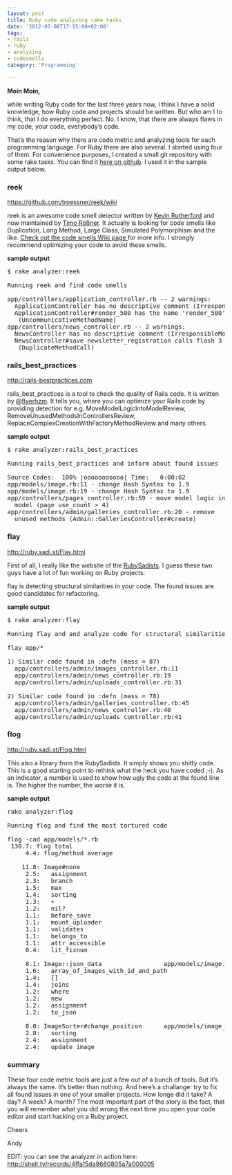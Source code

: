 ```yaml
---
layout: post
title: Ruby code analyzing rake tasks
date: '2012-07-08T17:15:00+02:00'
tags:
- rails
- ruby
- analyzing
- codesmells
category: 'Programming'

---
```

<p><strong>Moin Moin,</strong></p>

<p>while writing Ruby code for the last three years now, I think I have a solid knowledge, how Ruby code and projects should be written. But who am I to think, that I do everything perfect. No. I know, that there are always flaws in my code, your code, everybody&#8217;s code.</p>

<p>That&#8217;s the reason why there are code metric and analyzing tools for each programming language. For Ruby there are also several. I started using four of them. For convenience purposes, I created a small git repository with some rake tasks. You can find it <a href="https://github.com/andywenk/ruby_code_analyzer_rake_tasks" target="_blank">here on github</a>. I used it in the sample output below.</p>

<h3>reek</h3>

<p><a href="https://github.com/troessner/reek/wiki" target="_blank">https://github.com/troessner/reek/wiki</a></p>

<p>reek is an awesome code smell detector written by <a href="https://twitter.com/kevinrutherford" target="_blank">Kevin Rutherford</a> and now maintained by <a href="https://github.com/troessner/reek" target="_blank">Timo Rößner</a>. It actually is looking for code smells like Duplication, Long Method, Large Class, Simulated Polymorphism and the like. <a href="https://github.com/troessner/reek/wiki/Code-Smells" target="_blank">Check out the code smells Wiki page </a>for more info. I strongly recommend optimizing your code to avoid these smells.</p>

<p><strong>sample output</strong></p>

<pre>
$ rake analyzer:reek

Running reek and find code smells

app/controllers/application_controller.rb -- 2 warnings:
  ApplicationController has no descriptive comment (IrresponsibleModule)
  ApplicationController#render_500 has the name 'render_500'
   (UncommunicativeMethodName)
app/controllers/news_controller.rb -- 2 warnings:
  NewsController has no descriptive comment (IrresponsibleModule)
  NewsController#save_newsletter_registration calls flash 3 times
   (DuplicateMethodCall)
</pre>

<h3>rails_best_practices</h3>

<p><a href="http://rails-bestpractices.com" target="_blank">http://rails-bestpractices.com</a></p>

<p>rails_best_practices is a tool to check the quality of Rails code. It is written by <a href="https://twitter.com/flyerhzm" target="_blank">@flyerhzm</a>. It tells you, where you can optimize your Rails code by providing detection for e.g. MoveModelLogicIntoModelReview, RemoveUnusedMethodsInControllersReview, ReplaceComplexCreationWithFactoryMethodReview and many others.</p>

<p><strong>sample output</strong></p>

<pre>
$ rake analyzer:rails_best_practices

Running rails_best_practices and inform about found issues

Source Codes:  100% |ooooooooooo| Time:   0:00:02
app/models/image.rb:11 - change Hash Syntax to 1.9
app/models/image.rb:19 - change Hash Syntax to 1.9
app/controllers/pages_controller.rb:59 - move model logic into
  model (page use_count &gt; 4)
app/controllers/admin/galleries_controller.rb:20 - remove
  unused methods (Admin::GalleriesController#create)
</pre>

<h3>flay</h3>

<p><a href="http://ruby.sadi.st/Flay.html" target="_blank">http://ruby.sadi.st/Flay.html</a></p>

<p>First of all, I really like the website of the <a href="http://ruby.sadi.st/About_Us.html" target="_blank">RubySadists</a>. I guess these two guys have a lot of fun working on Ruby projects.</p>

<p>flay is detecting structural similarities in your code. The found issues are good candidates for refactoring.</p>

<p><strong>sample output</strong></p>

<pre>
$ rake analyzer:flay

Running flay and and analyze code for structural similarities

flay app/*

1) Similar code found in :defn (mass = 87)
  app/controllers/admin/images_controller.rb:11
  app/controllers/admin/news_controller.rb:19
  app/controllers/admin/uploads_controller.rb:31

2) Similar code found in :defn (mass = 78)
  app/controllers/admin/galleries_controller.rb:45
  app/controllers/admin/news_controller.rb:40
  app/controllers/admin/uploads_controller.rb:41
</pre>

<h3>flog</h3>

<p><a href="http://ruby.sadi.st/Flog.html" target="_blank">http://ruby.sadi.st/Flog.html</a></p>

<p>This also a library from the RubySadists. It simply shows you shitty code. This is a good starting point to rethink what the heck you have coded ;-). As an indicator, a number is used to show how ugly the code at the found line is. The higher the number, the worse it is.</p>

<p><strong>sample output</strong></p>

<pre>
rake analyzer:flog

Running flog and find the most tortured code

flog -cad app/models/*.rb
 130.7: flog total
     4.4: flog/method average

    11.8: Image#none
     2.5:   assignment
     2.3:   branch
     1.5:   max
     1.4:   sorting
     1.3:   +
     1.2:   nil?
     1.1:   before_save
     1.1:   mount_uploader
     1.1:   validates
     1.1:   belongs_to
     1.1:   attr_accessible
     0.4:   lit_fixnum

     8.1: Image::json_data                 app/models/image.rb:17
     1.6:   array_of_images_with_id_and_path
     1.4:   []
     1.4:   joins
     1.2:   where
     1.2:   new
     1.2:   assignment
     1.2:   to_json

     8.0: ImageSorter#change_position      app/models/image_sorter.rb:26
     2.8:   sorting
     2.4:   assignment
     2.4:   update_image
</pre>

<h3>summary</h3>

<p>These four code metric tools are just a few out of a bunch of tools. But it&#8217;s always the same. It&#8217;s better than nothing. And here&#8217;s a challange: try to fix all found issues in one of your smaller projects. How longe did it take? A day? A week? A month? The most important part of the story is the fact, that you will remember what you did wrong the next time you open your code editor and start hacking on a Ruby project.</p>

<p>Cheers</p>

<p>Andy</p>

<p>EDIT: you can see the analyzer in action here: <a href="http://shelr.tv/records/4ffa15da9660805a7a000005" target="_blank">http://shelr.tv/records/4ffa15da9660805a7a000005</a></p>
